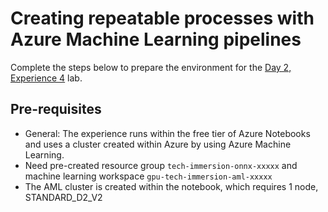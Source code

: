 # Creating repeatable processes with Azure Machine Learning pipelines

Complete the steps below to prepare the environment for the [Day 2, Experience 4](../../../day2-exp4/README.md) lab.

## Pre-requisites

  - General: The experience runs within the free tier of Azure Notebooks and uses a cluster created within Azure by using Azure Machine Learning.
  - Need pre-created resource group `tech-immersion-onnx-xxxxx` and machine learning workspace `gpu-tech-immersion-aml-xxxxx`
  - The AML cluster is created within the notebook, which requires 1 node, STANDARD_D2_V2
